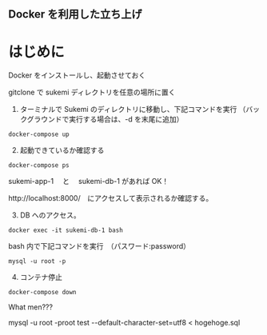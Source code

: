 ## Docker を利用した立ち上げ

# はじめに

Docker をインストールし、起動させておく

gitclone で sukemi ディレクトリを任意の場所に置く

1. ターミナルで Sukemi のディレクトリに移動し、下記コマンドを実行
   （バックグラウンドで実行する場合は、-d を末尾に追加）

```
docker-compose up
```

2. 起動できているか確認する

```
docker-compose ps
```

sukemi-app-1 　と　 sukemi-db-1 があれば OK！

http://localhost:8000/　にアクセスして表示されるか確認する。

3. DB へのアクセス。

```
docker exec -it sukemi-db-1 bash
```

bash 内で下記コマンドを実行　（パスワード:password）

```
mysql -u root -p
```

4. コンテナ停止

```
docker-compose down
```

What men???

mysql -u root -proot test --default-character-set=utf8 < hogehoge.sql
